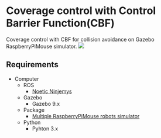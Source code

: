 # Coverage control with Control Barrier Function(CBF)
Coverage control with CBF for collision avoidance on Gazebo RaspberryPiMouse simulator. 
<img src= https://user-images.githubusercontent.com/76491592/163386243-04272893-cfdd-4d75-9c76-4e237abfbc62.gif>

## Requirements

- Computer
  - ROS
    - [Noetic Ninjemys](http://wiki.ros.org/noetic/Installation/Ubuntu)
  - Gazebo
    - Gazebo 9.x
  - Package
    - [Multiple RaspberryPiMouse robots simulator](https://github.com/keeratifts/Multiple-RaspberryPiMouse-robots-simulator.git)
  - Python
    - Pyhton 3.x
